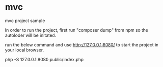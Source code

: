 # mvc
 mvc project sample

In order to run the project, first run "composer dump" from npm so the autoloder will be initated.

run the below command and use http://127.0.0.1:8080/ to start the project in your local browser.

php -S 127.0.0.1:8080 public/index.php